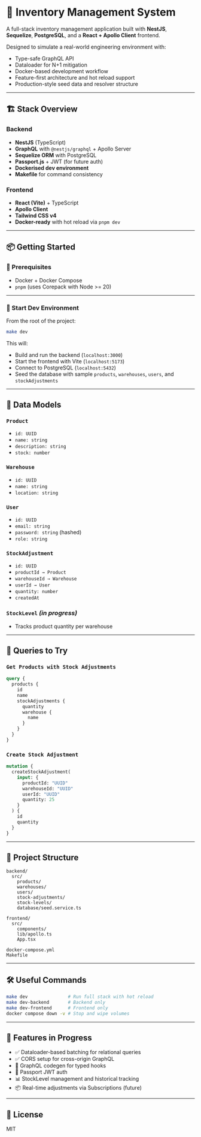 # 🧾 Inventory Management System

A full-stack inventory management application built with **NestJS**, **Sequelize**, **PostgreSQL**, and a **React + Apollo Client** frontend.

Designed to simulate a real-world engineering environment with:

- Type-safe GraphQL API
- Dataloader for N+1 mitigation
- Docker-based development workflow
- Feature-first architecture and hot reload support
- Production-style seed data and resolver structure

---

## 🏗️ Stack Overview

### Backend

- **NestJS** (TypeScript)
- **GraphQL** with `@nestjs/graphql` + Apollo Server
- **Sequelize ORM** with PostgreSQL
- **Passport.js** + JWT (for future auth)
- **Dockerised dev environment**
- **Makefile** for command consistency

### Frontend

- **React (Vite)** + TypeScript
- **Apollo Client**
- **Tailwind CSS v4**
- **Docker-ready** with hot reload via `pnpm dev`

---

## 📦 Getting Started

### 🐳 Prerequisites

- Docker + Docker Compose
- `pnpm` (uses Corepack with Node >= 20)

---

### 🚀 Start Dev Environment

From the root of the project:

```bash
make dev
```

This will:

- Build and run the backend (`localhost:3000`)
- Start the frontend with Vite (`localhost:5173`)
- Connect to PostgreSQL (`localhost:5432`)
- Seed the database with sample `products`, `warehouses`, `users`, and `stockAdjustments`

---

## 🧠 Data Models

### `Product`

- `id: UUID`
- `name: string`
- `description: string`
- `stock: number`

### `Warehouse`

- `id: UUID`
- `name: string`
- `location: string`

### `User`

- `id: UUID`
- `email: string`
- `password: string` (hashed)
- `role: string`

### `StockAdjustment`

- `id: UUID`
- `productId → Product`
- `warehouseId → Warehouse`
- `userId → User`
- `quantity: number`
- `createdAt`

### `StockLevel` _(in progress)_

- Tracks product quantity per warehouse

---

## 🧪 Queries to Try

### `Get Products with Stock Adjustments`

```graphql
query {
  products {
    id
    name
    stockAdjustments {
      quantity
      warehouse {
        name
      }
    }
  }
}
```

### `Create Stock Adjustment`

```graphql
mutation {
  createStockAdjustment(
    input: {
      productId: "UUID"
      warehouseId: "UUID"
      userId: "UUID"
      quantity: 25
    }
  ) {
    id
    quantity
  }
}
```

---

## 📁 Project Structure

```
backend/
  src/
    products/
    warehouses/
    users/
    stock-adjustments/
    stock-levels/
    database/seed.service.ts

frontend/
  src/
    components/
    lib/apollo.ts
    App.tsx

docker-compose.yml
Makefile
```

---

## 🛠 Useful Commands

```bash
make dev               # Run full stack with hot reload
make dev-backend       # Backend only
make dev-frontend      # Frontend only
docker compose down -v # Stop and wipe volumes
```

---

## 📌 Features in Progress

- ✅ Dataloader-based batching for relational queries
- ✅ CORS setup for cross-origin GraphQL
- 🔄 GraphQL codegen for typed hooks
- 🔐 Passport JWT auth
- 📊 StockLevel management and historical tracking
- 📦 Real-time adjustments via Subscriptions (future)

---

## 📄 License

MIT
